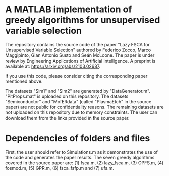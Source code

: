# A MATLAB implementation of greedy algorithms for unsupervised variable selection
The repository contains the source code of the paper "Lazy FSCA for Unsupervised Variable Selection" authored by Federico Zocco, Marco Maggipinto, Gian Antonio Susto and Seán McLoone. The paper is under review by Engineering Applications of Artificial Intelligence. A preprint is available at: https://arxiv.org/abs/2103.02687.

If you use this code, please consider citing the corresponding paper mentioned above.

The datasets "Sim1" and "Sim2" are generated by "DataGenerator.m". "PitProps.mat" is uploaded on this repository. The datasets "Semiconductor" and "MofERdata" (called "PlasmaEtch" in the source paper) are not public for confidentiality reasons. The remaining datasets are not uploaded on this repository due to memory constraints. The user can download them from the links provided in the source paper. 

# Dependencies of folders and files
First, the user should refer to Simulations.m as it demonstrates the use of the code and generates the paper results. The seven greedy algorithms covered in the source paper are: (1) fsca.m, (2) lazy_fsca.m, (3) OPFS.m, (4) fosmod.m, (5) GPR.m, (6) fsca_fsfp.m and (7) ufs.m.   

